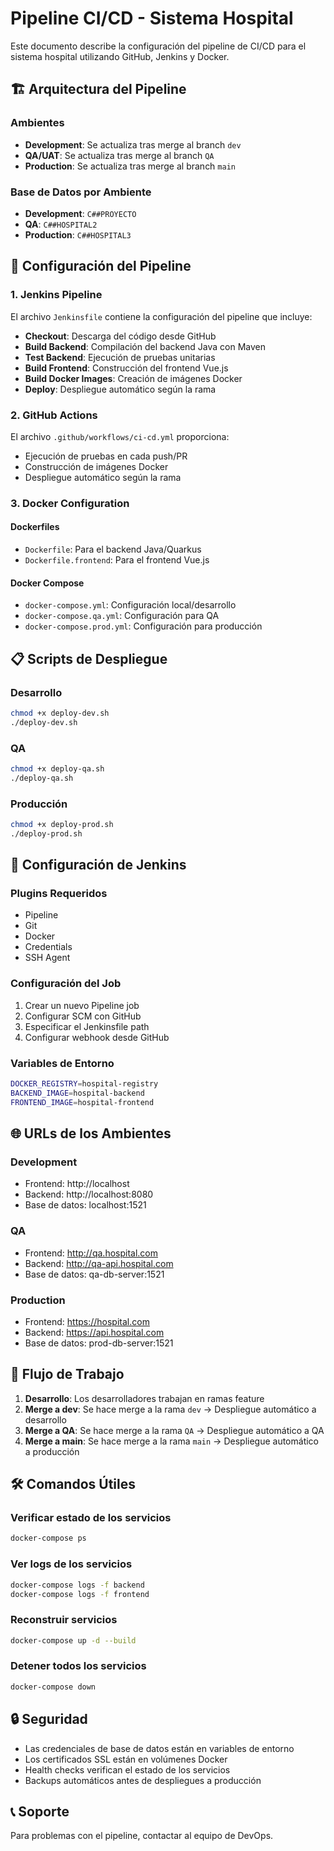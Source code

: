 # Pipeline CI/CD - Sistema Hospital

Este documento describe la configuración del pipeline de CI/CD para el sistema hospital utilizando GitHub, Jenkins y Docker.

## 🏗️ Arquitectura del Pipeline

### Ambientes
- **Development**: Se actualiza tras merge al branch `dev`
- **QA/UAT**: Se actualiza tras merge al branch `QA`
- **Production**: Se actualiza tras merge al branch `main`

### Base de Datos por Ambiente
- **Development**: `C##PROYECTO`
- **QA**: `C##HOSPITAL2`
- **Production**: `C##HOSPITAL3`

## 🚀 Configuración del Pipeline

### 1. Jenkins Pipeline

El archivo `Jenkinsfile` contiene la configuración del pipeline que incluye:

- **Checkout**: Descarga del código desde GitHub
- **Build Backend**: Compilación del backend Java con Maven
- **Test Backend**: Ejecución de pruebas unitarias
- **Build Frontend**: Construcción del frontend Vue.js
- **Build Docker Images**: Creación de imágenes Docker
- **Deploy**: Despliegue automático según la rama

### 2. GitHub Actions

El archivo `.github/workflows/ci-cd.yml` proporciona:

- Ejecución de pruebas en cada push/PR
- Construcción de imágenes Docker
- Despliegue automático según la rama

### 3. Docker Configuration

#### Dockerfiles
- `Dockerfile`: Para el backend Java/Quarkus
- `Dockerfile.frontend`: Para el frontend Vue.js

#### Docker Compose
- `docker-compose.yml`: Configuración local/desarrollo
- `docker-compose.qa.yml`: Configuración para QA
- `docker-compose.prod.yml`: Configuración para producción

## 📋 Scripts de Despliegue

### Desarrollo
```bash
chmod +x deploy-dev.sh
./deploy-dev.sh
```

### QA
```bash
chmod +x deploy-qa.sh
./deploy-qa.sh
```

### Producción
```bash
chmod +x deploy-prod.sh
./deploy-prod.sh
```

## 🔧 Configuración de Jenkins

### Plugins Requeridos
- Pipeline
- Git
- Docker
- Credentials
- SSH Agent

### Configuración del Job
1. Crear un nuevo Pipeline job
2. Configurar SCM con GitHub
3. Especificar el Jenkinsfile path
4. Configurar webhook desde GitHub

### Variables de Entorno
```bash
DOCKER_REGISTRY=hospital-registry
BACKEND_IMAGE=hospital-backend
FRONTEND_IMAGE=hospital-frontend
```

## 🌐 URLs de los Ambientes

### Development
- Frontend: http://localhost
- Backend: http://localhost:8080
- Base de datos: localhost:1521

### QA
- Frontend: http://qa.hospital.com
- Backend: http://qa-api.hospital.com
- Base de datos: qa-db-server:1521

### Production
- Frontend: https://hospital.com
- Backend: https://api.hospital.com
- Base de datos: prod-db-server:1521

## 🔄 Flujo de Trabajo

1. **Desarrollo**: Los desarrolladores trabajan en ramas feature
2. **Merge a dev**: Se hace merge a la rama `dev` → Despliegue automático a desarrollo
3. **Merge a QA**: Se hace merge a la rama `QA` → Despliegue automático a QA
4. **Merge a main**: Se hace merge a la rama `main` → Despliegue automático a producción

## 🛠️ Comandos Útiles

### Verificar estado de los servicios
```bash
docker-compose ps
```

### Ver logs de los servicios
```bash
docker-compose logs -f backend
docker-compose logs -f frontend
```

### Reconstruir servicios
```bash
docker-compose up -d --build
```

### Detener todos los servicios
```bash
docker-compose down
```

## 🔒 Seguridad

- Las credenciales de base de datos están en variables de entorno
- Los certificados SSL están en volúmenes Docker
- Health checks verifican el estado de los servicios
- Backups automáticos antes de despliegues a producción

## 📞 Soporte

Para problemas con el pipeline, contactar al equipo de DevOps. 